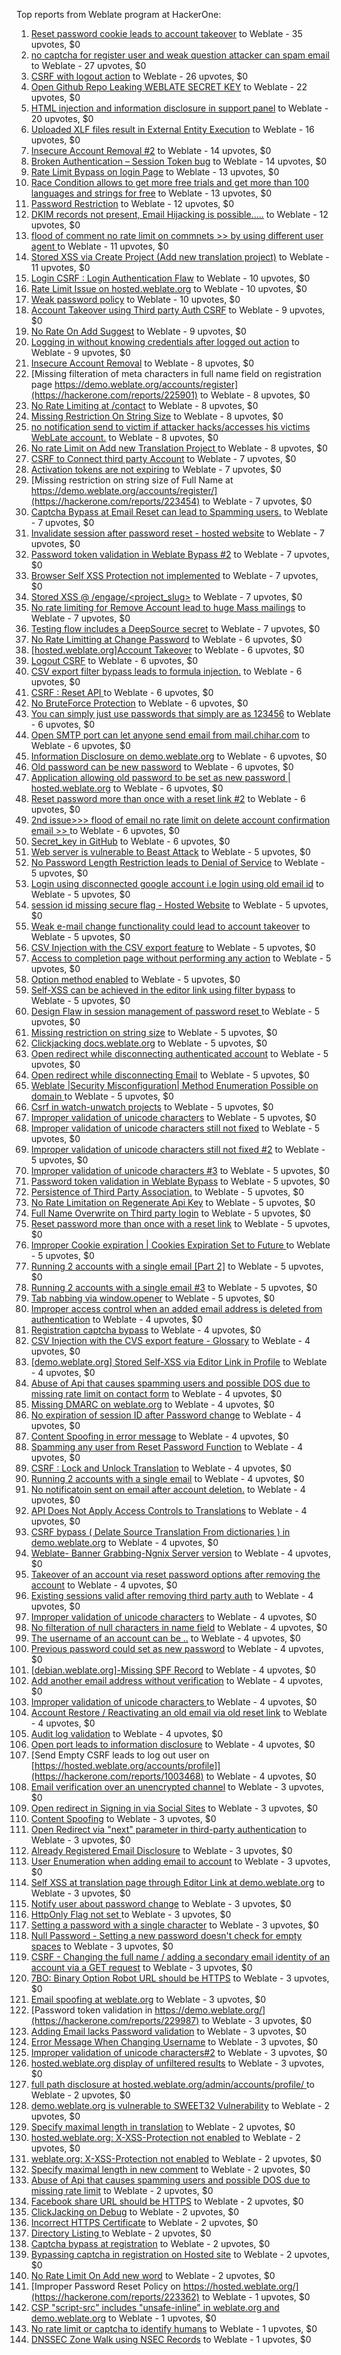 Top reports from Weblate program at HackerOne:

1. [Reset password cookie leads to account takeover](https://hackerone.com/reports/1004536) to Weblate - 35 upvotes, $0
2. [no captcha for register user and weak question attacker can spam email](https://hackerone.com/reports/236398) to Weblate - 27 upvotes, $0
3. [CSRF with logout action](https://hackerone.com/reports/1971589) to Weblate - 26 upvotes, $0
4. [Open Github Repo Leaking WEBLATE SECRET KEY](https://hackerone.com/reports/942146) to Weblate - 22 upvotes, $0
5. [HTML injection and information disclosure in support panel](https://hackerone.com/reports/634312) to Weblate - 20 upvotes, $0
6. [Uploaded XLF files result in External Entity Execution](https://hackerone.com/reports/232614) to Weblate - 16 upvotes, $0
7. [Insecure Account Removal #2](https://hackerone.com/reports/229532) to Weblate - 14 upvotes, $0
8. [Broken Authentication – Session Token bug](https://hackerone.com/reports/400826) to Weblate - 14 upvotes, $0
9. [Rate Limit Bypass on login Page](https://hackerone.com/reports/224460) to Weblate - 13 upvotes, $0
10. [Race Condition allows to get more free trials and get more than 100 languages and strings for free](https://hackerone.com/reports/1087188) to Weblate - 13 upvotes, $0
11. [Password Restriction](https://hackerone.com/reports/229920) to Weblate - 12 upvotes, $0
12. [DKIM records not present, Email Hijacking is possible.....](https://hackerone.com/reports/253926) to Weblate - 12 upvotes, $0
13. [flood of comment no rate  limit on commnets \>\>  by using different user agent ](https://hackerone.com/reports/404035) to Weblate - 11 upvotes, $0
14. [Stored XSS via Create Project (Add new translation project)](https://hackerone.com/reports/610219) to Weblate - 11 upvotes, $0
15. [Login CSRF : Login Authentication Flaw](https://hackerone.com/reports/229528) to Weblate - 10 upvotes, $0
16. [Rate Limit Issue on hosted.weblate.org](https://hackerone.com/reports/229825) to Weblate - 10 upvotes, $0
17. [Weak password policy](https://hackerone.com/reports/224572) to Weblate - 10 upvotes, $0
18. [Account Takeover using Third party Auth CSRF](https://hackerone.com/reports/225653) to Weblate - 9 upvotes, $0
19. [No Rate On Add Suggest](https://hackerone.com/reports/481654) to Weblate - 9 upvotes, $0
20. [Logging in without knowing credentials after logged out action](https://hackerone.com/reports/1971610) to Weblate - 9 upvotes, $0
21. [Insecure Account Removal](https://hackerone.com/reports/223355) to Weblate - 8 upvotes, $0
22. [Missing filteration of meta characters in full name field on registration page https://demo.weblate.org/accounts/register](https://hackerone.com/reports/225901) to Weblate - 8 upvotes, $0
23. [No Rate Limiting at /contact](https://hackerone.com/reports/229511) to Weblate - 8 upvotes, $0
24. [Missing Restriction On String Size](https://hackerone.com/reports/257376) to Weblate - 8 upvotes, $0
25. [no notification send to victim if attacker hacks/accesses his victims WebLate account.](https://hackerone.com/reports/282772) to Weblate - 8 upvotes, $0
26. [No rate Limit on Add new Translation Project ](https://hackerone.com/reports/1238749) to Weblate - 8 upvotes, $0
27. [CSRF to Connect third party Account](https://hackerone.com/reports/225100) to Weblate - 7 upvotes, $0
28. [Activation tokens are not expiring](https://hackerone.com/reports/223339) to Weblate - 7 upvotes, $0
29. [Missing restriction on string size of Full Name at https://demo.weblate.org/accounts/register/](https://hackerone.com/reports/223454) to Weblate - 7 upvotes, $0
30. [Captcha Bypass at Email Reset can lead to Spamming users.](https://hackerone.com/reports/229541) to Weblate - 7 upvotes, $0
31. [Invalidate session after password reset - hosted website](https://hackerone.com/reports/224362) to Weblate - 7 upvotes, $0
32. [Password token validation in Weblate Bypass #2](https://hackerone.com/reports/244287) to Weblate - 7 upvotes, $0
33. [Browser Self XSS Protection not implemented](https://hackerone.com/reports/400781) to Weblate - 7 upvotes, $0
34. [Stored XSS @ /engage/\<project_slug\>](https://hackerone.com/reports/472391) to Weblate - 7 upvotes, $0
35. [No rate limiting for Remove Account lead to huge Mass mailings](https://hackerone.com/reports/1723445) to Weblate - 7 upvotes, $0
36. [Testing flow includes a DeepSource secret](https://hackerone.com/reports/1927499) to Weblate - 7 upvotes, $0
37. [No Rate Limitting at Change Password](https://hackerone.com/reports/223694) to Weblate - 6 upvotes, $0
38. [[hosted.weblate.org]Account Takeover](https://hackerone.com/reports/223637) to Weblate - 6 upvotes, $0
39. [Logout CSRF](https://hackerone.com/reports/223329) to Weblate - 6 upvotes, $0
40. [CSV export filter bypass leads to formula injection.](https://hackerone.com/reports/223999) to Weblate - 6 upvotes, $0
41. [CSRF : Reset API ](https://hackerone.com/reports/223333) to Weblate - 6 upvotes, $0
42. [No BruteForce Protection](https://hackerone.com/reports/223337) to Weblate - 6 upvotes, $0
43. [You can simply just use passwords that simply are as 123456](https://hackerone.com/reports/223374) to Weblate - 6 upvotes, $0
44. [Open SMTP port can let anyone send email from mail.chihar.com](https://hackerone.com/reports/223435) to Weblate - 6 upvotes, $0
45. [Information Disclosure on demo.weblate.org](https://hackerone.com/reports/229620) to Weblate - 6 upvotes, $0
46. [Old password can be new password](https://hackerone.com/reports/229577) to Weblate - 6 upvotes, $0
47. [ Application allowing old password to be set as new password | hosted.weblate.org](https://hackerone.com/reports/264934) to Weblate - 6 upvotes, $0
48. [Reset password more than once with a reset link #2](https://hackerone.com/reports/245450) to Weblate - 6 upvotes, $0
49. [2nd issue\>\>\> flood of email  no rate limit on delete account confirmation email \>\> ](https://hackerone.com/reports/404713) to Weblate - 6 upvotes, $0
50. [Secret_key in GitHub](https://hackerone.com/reports/926093) to Weblate - 6 upvotes, $0
51. [Web server is vulnerable to Beast Attack](https://hackerone.com/reports/223350) to Weblate - 5 upvotes, $0
52. [No Password Length Restriction leads to Denial of Service](https://hackerone.com/reports/223854) to Weblate - 5 upvotes, $0
53. [Login using disconnected google account i.e login using old email id](https://hackerone.com/reports/223427) to Weblate - 5 upvotes, $0
54. [session id missing secure flag - Hosted Website](https://hackerone.com/reports/224379) to Weblate - 5 upvotes, $0
55. [Weak e-mail change functionality could lead to account takeover](https://hackerone.com/reports/223461) to Weblate - 5 upvotes, $0
56. [CSV Injection with the CSV export feature](https://hackerone.com/reports/223344) to Weblate - 5 upvotes, $0
57. [Access to completion page without performing any action](https://hackerone.com/reports/223846) to Weblate - 5 upvotes, $0
58. [Option method enabled](https://hackerone.com/reports/230194) to Weblate - 5 upvotes, $0
59. [Self-XSS can be achieved in the editor link using filter bypass](https://hackerone.com/reports/229735) to Weblate - 5 upvotes, $0
60. [Design Flaw in session management of password reset ](https://hackerone.com/reports/229417) to Weblate - 5 upvotes, $0
61. [Missing restriction on string size](https://hackerone.com/reports/229796) to Weblate - 5 upvotes, $0
62. [Clickjacking docs.weblate.org](https://hackerone.com/reports/223391) to Weblate - 5 upvotes, $0
63. [Open redirect while disconnecting authenticated account](https://hackerone.com/reports/224317) to Weblate - 5 upvotes, $0
64. [Open redirect while disconnecting Email](https://hackerone.com/reports/238117) to Weblate - 5 upvotes, $0
65. [Weblate |Security Misconfiguration| Method Enumeration Possible on domain ](https://hackerone.com/reports/230648) to Weblate - 5 upvotes, $0
66. [Csrf in watch-unwatch projects](https://hackerone.com/reports/229405) to Weblate - 5 upvotes, $0
67. [Improper validation of unicode characters](https://hackerone.com/reports/242171) to Weblate - 5 upvotes, $0
68. [Improper validation of unicode characters still not fixed](https://hackerone.com/reports/241596) to Weblate - 5 upvotes, $0
69. [Improper validation of unicode characters still not fixed #2](https://hackerone.com/reports/243611) to Weblate - 5 upvotes, $0
70. [Improper validation of unicode characters #3](https://hackerone.com/reports/243635) to Weblate - 5 upvotes, $0
71. [Password token validation in Weblate Bypass](https://hackerone.com/reports/243842) to Weblate - 5 upvotes, $0
72. [Persistence of Third Party Association.](https://hackerone.com/reports/241623) to Weblate - 5 upvotes, $0
73. [No Rate Limitation on Regenerate Api Key](https://hackerone.com/reports/243619) to Weblate - 5 upvotes, $0
74. [Full Name Overwrite on Third party login](https://hackerone.com/reports/241598) to Weblate - 5 upvotes, $0
75. [Reset password more than once with a reset link](https://hackerone.com/reports/243594) to Weblate - 5 upvotes, $0
76. [Improper Cookie expiration | Cookies Expiration Set to Future ](https://hackerone.com/reports/232306) to Weblate - 5 upvotes, $0
77. [Running 2 accounts with a single email [Part 2]](https://hackerone.com/reports/241608) to Weblate - 5 upvotes, $0
78. [Running 2 accounts with a single email #3](https://hackerone.com/reports/245304) to Weblate - 5 upvotes, $0
79. [Tab nabbing via window.opener](https://hackerone.com/reports/403891) to Weblate - 5 upvotes, $0
80. [Improper access control when an added email address is deleted from authentication](https://hackerone.com/reports/223434) to Weblate - 4 upvotes, $0
81. [Registration captcha bypass](https://hackerone.com/reports/223324) to Weblate - 4 upvotes, $0
82. [CSV Injection with the CVS export feature - Glossary](https://hackerone.com/reports/224291) to Weblate - 4 upvotes, $0
83. [[demo.weblate.org] Stored Self-XSS via Editor Link in Profile](https://hackerone.com/reports/223331) to Weblate - 4 upvotes, $0
84. [Abuse of Api that causes spamming users and possible DOS due to missing rate limit on contact form](https://hackerone.com/reports/223542) to Weblate - 4 upvotes, $0
85. [Missing DMARC on weblate.org](https://hackerone.com/reports/223545) to Weblate - 4 upvotes, $0
86. [No expiration of session ID after Password change](https://hackerone.com/reports/223327) to Weblate - 4 upvotes, $0
87. [Content Spoofing in error message](https://hackerone.com/reports/223456) to Weblate - 4 upvotes, $0
88. [Spamming any user from Reset Password Function](https://hackerone.com/reports/223525) to Weblate - 4 upvotes, $0
89. [CSRF : Lock and Unlock Translation](https://hackerone.com/reports/223345) to Weblate - 4 upvotes, $0
90. [Running 2 accounts with a single email](https://hackerone.com/reports/224072) to Weblate - 4 upvotes, $0
91. [No notificatoin sent on email after account deletion.](https://hackerone.com/reports/229909) to Weblate - 4 upvotes, $0
92. [API Does Not Apply Access Controls to Translations](https://hackerone.com/reports/232994) to Weblate - 4 upvotes, $0
93. [CSRF bypass ( Delate Source Translation From dictionaries ) in demo.weblate.org](https://hackerone.com/reports/230863) to Weblate - 4 upvotes, $0
94. [Weblate- Banner Grabbing-Ngnix Server version](https://hackerone.com/reports/230633) to Weblate - 4 upvotes, $0
95. [Takeover of an account via reset password options after removing the account](https://hackerone.com/reports/230076) to Weblate - 4 upvotes, $0
96. [Existing sessions valid after removing third party auth](https://hackerone.com/reports/223475) to Weblate - 4 upvotes, $0
97. [Improper validation of unicode characters](https://hackerone.com/reports/229483) to Weblate - 4 upvotes, $0
98. [No filteration of null characters in name field](https://hackerone.com/reports/242945) to Weblate - 4 upvotes, $0
99. [The username of an account can be ..](https://hackerone.com/reports/243609) to Weblate - 4 upvotes, $0
100. [Previous password could set as new password](https://hackerone.com/reports/243616) to Weblate - 4 upvotes, $0
101. [[debian.weblate.org]-Missing SPF Record](https://hackerone.com/reports/245518) to Weblate - 4 upvotes, $0
102. [Add another email address without verification](https://hackerone.com/reports/265987) to Weblate - 4 upvotes, $0
103. [Improper validation of unicode characters ](https://hackerone.com/reports/278718) to Weblate - 4 upvotes, $0
104. [ Account Restore / Reactivating an old email via old reset link](https://hackerone.com/reports/275303) to Weblate - 4 upvotes, $0
105. [Audit log validation](https://hackerone.com/reports/296632) to Weblate - 4 upvotes, $0
106. [Open port leads to information disclosure](https://hackerone.com/reports/223421) to Weblate - 4 upvotes, $0
107. [Send Empty CSRF leads to log out user on [https://hosted.weblate.org/accounts/profile]](https://hackerone.com/reports/1003468) to Weblate - 4 upvotes, $0
108. [Email verification over an unencrypted channel](https://hackerone.com/reports/224287) to Weblate - 3 upvotes, $0
109. [Open redirect in Signing in via Social Sites](https://hackerone.com/reports/223718) to Weblate - 3 upvotes, $0
110. [Content Spoofing](https://hackerone.com/reports/223630) to Weblate - 3 upvotes, $0
111. [Open Redirect via "next" parameter in third-party authentication](https://hackerone.com/reports/223326) to Weblate - 3 upvotes, $0
112. [Already Registered Email Disclosure](https://hackerone.com/reports/223343) to Weblate - 3 upvotes, $0
113. [User Enumeration when adding email to account](https://hackerone.com/reports/223531) to Weblate - 3 upvotes, $0
114. [Self XSS at translation page through Editor Link at demo.weblate.org](https://hackerone.com/reports/223692) to Weblate - 3 upvotes, $0
115. [Notify user about password change](https://hackerone.com/reports/223609) to Weblate - 3 upvotes, $0
116. [HttpOnly Flag not set ](https://hackerone.com/reports/224006) to Weblate - 3 upvotes, $0
117. [Setting a password with a single character](https://hackerone.com/reports/223851) to Weblate - 3 upvotes, $0
118. [Null Password - Setting a new password doesn't check for empty spaces](https://hackerone.com/reports/223618) to Weblate - 3 upvotes, $0
119. [CSRF - Changing the full name / adding a secondary email identity of an account via a GET request](https://hackerone.com/reports/223367) to Weblate - 3 upvotes, $0
120. [7BO: Binary Option Robot URL should be HTTPS](https://hackerone.com/reports/225722) to Weblate - 3 upvotes, $0
121. [Email spoofing at weblate.org](https://hackerone.com/reports/224186) to Weblate - 3 upvotes, $0
122. [Password token validation in https://demo.weblate.org/](https://hackerone.com/reports/229987) to Weblate - 3 upvotes, $0
123. [Adding Email lacks Password validation](https://hackerone.com/reports/229869) to Weblate - 3 upvotes, $0
124. [Error Message When Changing Username](https://hackerone.com/reports/243664) to Weblate - 3 upvotes, $0
125. [Improper validation of unicode characters#2](https://hackerone.com/reports/279945) to Weblate - 3 upvotes, $0
126. [hosted.weblate.org display of unfiltered results](https://hackerone.com/reports/1454552) to Weblate - 3 upvotes, $0
127. [full path disclosure at hosted.weblate.org/admin/accounts/profile/ ](https://hackerone.com/reports/225495) to Weblate - 2 upvotes, $0
128. [demo.weblate.org is vulnerable to SWEET32 Vulnerability](https://hackerone.com/reports/223653) to Weblate - 2 upvotes, $0
129. [Specify maximal length in translation](https://hackerone.com/reports/224015) to Weblate - 2 upvotes, $0
130. [hosted.weblate.org: X-XSS-Protection not enabled](https://hackerone.com/reports/223396) to Weblate - 2 upvotes, $0
131. [weblate.org: X-XSS-Protection not enabled](https://hackerone.com/reports/223723) to Weblate - 2 upvotes, $0
132. [Specify maximal length in new comment](https://hackerone.com/reports/223931) to Weblate - 2 upvotes, $0
133. [Abuse of Api that causes spamming users and possible DOS due to missing rate limit](https://hackerone.com/reports/223557) to Weblate - 2 upvotes, $0
134. [Facebook share URL should be HTTPS](https://hackerone.com/reports/225769) to Weblate - 2 upvotes, $0
135. [ClickJacking on Debug](https://hackerone.com/reports/225555) to Weblate - 2 upvotes, $0
136. [Incorrect HTTPS Certificate](https://hackerone.com/reports/225540) to Weblate - 2 upvotes, $0
137. [Directory Listing ](https://hackerone.com/reports/223384) to Weblate - 2 upvotes, $0
138. [Captcha bypass at registration](https://hackerone.com/reports/229584) to Weblate - 2 upvotes, $0
139. [Bypassing captcha in registration on Hosted site](https://hackerone.com/reports/224342) to Weblate - 2 upvotes, $0
140. [No Rate Limit  On Add new word](https://hackerone.com/reports/479021) to Weblate - 2 upvotes, $0
141. [Improper Password Reset Policy on https://hosted.weblate.org/](https://hackerone.com/reports/223362) to Weblate - 1 upvotes, $0
142. [CSP "script-src" includes "unsafe-inline" in weblate.org and demo.weblate.org](https://hackerone.com/reports/231062) to Weblate - 1 upvotes, $0
143. [No rate limit or captcha to identify humans](https://hackerone.com/reports/257384) to Weblate - 1 upvotes, $0
144. [DNSSEC Zone Walk using NSEC Records](https://hackerone.com/reports/228471) to Weblate - 1 upvotes, $0
